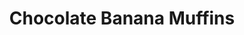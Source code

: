 ---
title: Chocolate Banana Muffins
metadata:
  title: Chocolate Banana Muffins
  course: Treat
  servings: '8'
ingredients:
- name: vanilla extract
  amount: 1tsp
- name: cacao powder
  amount: 0.25 cups
- name: large egg
  amount: '1'
- name: baking powder
  amount: 0.5 tsp
- name: chocolate chips
  amount: 30 g
- name: medium bananas
  amount: '3'
- name: oats
  amount: 1 cup
- name: baking soda
  amount: 0.5 tsp
- name: oat milk
  amount: 2 tbsp
cookware:
- name: large mixing bowl
- name: medium mixing bowl
- name: silicon cup cake mould
steps:
- description: Preheat the oven to 180C then grab a large mixing bowl and mix the
    oats, cacao powder, baking powder and baking soda until they're combined.
- description: Now add the medium bananas, large egg, oat milk, vanilla extract and
    chocolate chips to a medium mixing bowl and mix until well combined.
- description: Now add the wet mix to the dry mix and stir until combined.
- description: Spoon the mixture into 8 sections of a silicon cup cake mould.
- description: Bake for 12 minutes, and leave to cool before storing (or eating) them.

---